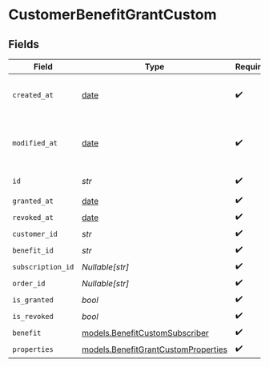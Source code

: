 # CustomerBenefitGrantCustom


## Fields

| Field                                                                            | Type                                                                             | Required                                                                         | Description                                                                      |
| -------------------------------------------------------------------------------- | -------------------------------------------------------------------------------- | -------------------------------------------------------------------------------- | -------------------------------------------------------------------------------- |
| `created_at`                                                                     | [date](https://docs.python.org/3/library/datetime.html#date-objects)             | :heavy_check_mark:                                                               | Creation timestamp of the object.                                                |
| `modified_at`                                                                    | [date](https://docs.python.org/3/library/datetime.html#date-objects)             | :heavy_check_mark:                                                               | Last modification timestamp of the object.                                       |
| `id`                                                                             | *str*                                                                            | :heavy_check_mark:                                                               | The ID of the object.                                                            |
| `granted_at`                                                                     | [date](https://docs.python.org/3/library/datetime.html#date-objects)             | :heavy_check_mark:                                                               | N/A                                                                              |
| `revoked_at`                                                                     | [date](https://docs.python.org/3/library/datetime.html#date-objects)             | :heavy_check_mark:                                                               | N/A                                                                              |
| `customer_id`                                                                    | *str*                                                                            | :heavy_check_mark:                                                               | N/A                                                                              |
| `benefit_id`                                                                     | *str*                                                                            | :heavy_check_mark:                                                               | N/A                                                                              |
| `subscription_id`                                                                | *Nullable[str]*                                                                  | :heavy_check_mark:                                                               | N/A                                                                              |
| `order_id`                                                                       | *Nullable[str]*                                                                  | :heavy_check_mark:                                                               | N/A                                                                              |
| `is_granted`                                                                     | *bool*                                                                           | :heavy_check_mark:                                                               | N/A                                                                              |
| `is_revoked`                                                                     | *bool*                                                                           | :heavy_check_mark:                                                               | N/A                                                                              |
| `benefit`                                                                        | [models.BenefitCustomSubscriber](../models/benefitcustomsubscriber.md)           | :heavy_check_mark:                                                               | N/A                                                                              |
| `properties`                                                                     | [models.BenefitGrantCustomProperties](../models/benefitgrantcustomproperties.md) | :heavy_check_mark:                                                               | N/A                                                                              |